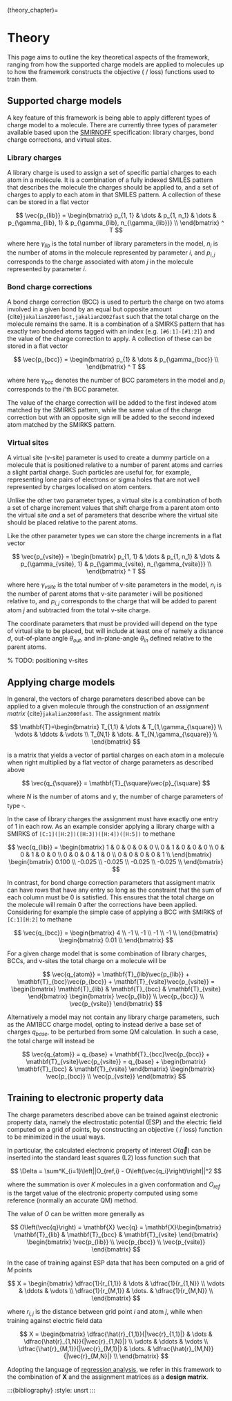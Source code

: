 (theory_chapter)=
# Theory

This page aims to outline the key theoretical aspects of the framework, ranging from how the supported charge models are
applied to molecules up to how the framework constructs the objective ( / loss) functions used to train them.

## Supported charge models

A key feature of this framework is being able to apply different types of charge model to a molecule. There are 
currently three types of parameter available based upon the [SMIRNOFF] specification: library charges, bond charge
corrections, and virtual sites.

### Library charges 

A library charge is used to assign a set of specific partial charges to each atom in a molecule. It is a combination of 
a fully indexed SMILES pattern that describes the molecule the charges should be applied to, and a set of charges to 
apply to each atom in that SMILES pattern. A collection of these can be stored in a flat vector 

$$ \vec{p_{lib}} = 
  \begin{bmatrix}
     p_{1, 1} & \dots & p_{1, n_1} & \dots & p_{\gamma_{lib}, 1} & p_{\gamma_{lib}, n_{\gamma_{lib}}} \\
  \end{bmatrix} ^ T
$$ 

where here $\gamma_{lib}$ is the total number of library parameters in the model, $n_i$ is the number of atoms in the 
molecule represented by parameter $i$, and $p_{i, j}$ corresponds to the charge associated with atom $j$ in the molecule 
represented by parameter $i$.

### Bond charge corrections

A bond charge correction (BCC) is used to perturb the charge on two atoms involved in a given bond by an equal but 
opposite amount {cite}`jakalian2000fast,jakalian2002fast` such that the total charge on the molecule remains the same. 
It is a combination of a SMIRKS pattern that has exactly two bonded atoms tagged with an index (e.g. `[#6:1]-[#1:2]`) 
and the value of the charge correction to apply. A collection of these can be stored in a flat vector

$$ \vec{p_{bcc}} = 
  \begin{bmatrix}
     p_{1} & \dots & p_{\gamma_{bcc}} \\
  \end{bmatrix} ^ T
$$

where here $\gamma_{bcc}$ denotes the number of BCC parameters in the model and $p_i$ corresponds to the $i$'th BCC 
parameter.

The value of the charge correction will be added to the first indexed atom matched by the SMIRKS pattern, while the 
same value of the charge correction but with an opposite sign will be added to the second indexed atom matched by the 
SMIRKS pattern.

### Virtual sites

A virtual site (v-site) parameter is used to create a dummy particle on a molecule that is positioned relative to a 
number of parent atoms and carries a slight partial charge. Such particles are useful for, for example, representing
lone pairs of electrons or sigma holes that are not well represented by charges localised on atom centers.

Unlike the other two parameter types, a virtual site is a combination of both a set of charge increment values that 
shift charge from a parent atom onto the virtual site *and* a set of parameters that describe where the virtual site 
should be placed relative to the parent atoms.

Like the other parameter types we can store the charge increments in a flat vector

$$ \vec{p_{vsite}} = 
  \begin{bmatrix}
     p_{1, 1} & \dots & p_{1, n_1} & \dots & p_{\gamma_{vsite}, 1} & p_{\gamma_{vsite}, n_{\gamma_{vsite}}} \\
  \end{bmatrix} ^ T
$$ 

where here $\gamma_{vsite}$ is the total number of v-site parameters in the model, $n_i$ is the number of parent atoms 
that v-site parameter $i$ will be positioned relative to, and $p_{i, j}$ corresponds to the charge that will be added 
to parent atom $j$ and subtracted from the total v-site charge.

The coordinate parameters that must be provided will depend on the type of virtual site to be placed, but will include 
at least one of namely a distance $d$, out-of-plane angle $\theta_{out}$, and in-plane-angle $\theta_{in}$ defined 
relative to the parent atoms.

% TODO: positioning v-sites

## Applying charge models

In general, the vectors of charge parameters described above can be applied to a given molecule through the construction
of an *assignment matrix* {cite}`jakalian2000fast`. The assignment matrix

$$
    \mathbf{T}=\begin{bmatrix}
      T_{1,1} & \dots  & T_{1,\gamma_{\square}} \\
      \vdots  & \ddots & \vdots  \\
      T_{N,1} & \dots. & T_{N,\gamma_{\square}} \\
    \end{bmatrix}
$$

is a matrix that yields a vector of partial charges on each atom in a molecule when right multiplied by a flat vector of 
charge parameters as described above

$$ \vec{q_{\square}} = \mathbf{T}_{\square}\vec{p}_{\square} $$

where $N$ is the number of atoms and $\gamma_{\square}$ the number of charge parameters of type $\square$. 

In the case of library charges the assignment must have exactly one entry of 1 in each row. As an example consider
applying a library charge with a SMIRKS of `[C:1]([H:2])([H:3])([H:4])([H:5])` to methane

$$ 
    \vec{q_{lib}} =  
    \begin{bmatrix}
      1 & 0 & 0 & 0 & 0 \\
      0 & 1 & 0 & 0 & 0 \\
      0 & 0 & 1 & 0 & 0 \\
      0 & 0 & 0 & 1 & 0 \\
      0 & 0 & 0 & 0 & 1 \\
    \end{bmatrix}
    \begin{bmatrix}
       0.100 \\
      -0.025 \\
      -0.025 \\
      -0.025 \\
      -0.025 \\
    \end{bmatrix}
$$

In contrast, for bond charge correction parameters that assigment matrix can have rows that have any entry so long as
the constraint that the sum of each column must be 0 is satisfied. This ensures that the total charge on the molecule 
will remain 0 after the corrections have been applied. Considering for example the simple case of applying a BCC with 
SMIRKS of `[C:1][H:2]` to methane

$$ 
    \vec{q_{bcc}} =  
    \begin{bmatrix}
      4 \\
     -1 \\
     -1 \\
     -1 \\
     -1 \\
    \end{bmatrix}
    \begin{bmatrix}
      0.01 \\
    \end{bmatrix}
$$

For a given charge model that is some combination of library charges, BCCs, and v-sites the total charge on a molecule
will be

$$ 
\vec{q_{atom}} = \mathbf{T}_{lib}\vec{p_{lib}} + \mathbf{T}_{bcc}\vec{p_{bcc}} + \mathbf{T}_{vsite}\vec{p_{vsite}}
               = \begin{bmatrix} \mathbf{T}_{lib} & \mathbf{T}_{bcc} & \mathbf{T}_{vsite} \end{bmatrix} \begin{bmatrix} \vec{p_{lib}} \\ \vec{p_{bcc}} \\ \vec{p_{vsite}} \end{bmatrix}
$$

Alternatively a model may not contain any library charge parameters, such as the AM1BCC charge model, opting to instead
derive a base set of charges $q_{base}$, to be perturbed from some QM calculation. In such a case, the total charge will
instead be

$$ 
\vec{q_{atom}} = q_{base} + \mathbf{T}_{bcc}\vec{p_{bcc}} + \mathbf{T}_{vsite}\vec{p_{vsite}}
               = q_{base} + \begin{bmatrix} \mathbf{T}_{bcc} & \mathbf{T}_{vsite} \end{bmatrix} \begin{bmatrix} \vec{p_{bcc}} \\ \vec{p_{vsite}} \end{bmatrix}
$$

## Training to electronic property data

The charge parameters described above can be trained against electronic property data, namely the electrostatic 
potential (ESP) and the electric field computed on a grid of points, by constructing an objective ( / loss) function
to be minimized in the usual ways.

In particular, the calculated electronic property of interest $O\left(\vec{q}\right)$ can be inserted into the standard
least squares (L2) loss function such that 

$$
    \Delta = \sum^K_{i=1}\left||O_{ref,i} - O\left(\vec{q_i}\right)\right||^2
$$

where the summation is over $K$ molecules in a given conformation and $O_{ref}$ is the target value of the electronic 
property computed using some reference (normally an accurate QM) method.

The value of $O$ can be written more generally as

$$
    O\left(\vec{q}\right) = \mathbf{X} \vec{q} = \mathbf{X}\begin{bmatrix} \mathbf{T}_{lib} & \mathbf{T}_{bcc} & \mathbf{T}_{vsite} \end{bmatrix} \begin{bmatrix} \vec{p_{lib}} \\ \vec{p_{bcc}} \\ \vec{p_{vsite}} \end{bmatrix}
$$

In the case of training against ESP data that has been computed on a grid of $M$ points

$$
    X = \begin{bmatrix}
    \dfrac{1}{r_{1,1}} & \dots  & \dfrac{1}{r_{1,N}} \\
    \vdots             & \ddots & \vdots             \\
    \dfrac{1}{r_{M,1}} & \dots. & \dfrac{1}{r_{M,N}} \\
\end{bmatrix}
$$

where $r_{i,j}$ is the distance between grid point $i$ and atom $j$, while when training against electric field data

$$
    X = \begin{bmatrix}
    \dfrac{\hat{r}_{1,1}}{|\vec{r}_{1,1}|} & \dots  & \dfrac{\hat{r}_{1,N}}{|\vec{r}_{1,N}|} \\
    \vdots                                 & \ddots & \vdots                                  \\
    \dfrac{\hat{r}_{M,1}}{|\vec{r}_{M,1}|} & \dots. & \dfrac{\hat{r}_{M,N}}{|\vec{r}_{M,N}|} \\
\end{bmatrix}
$$

Adopting the language of [regression analysis], we refer in this framework to the combination of $\mathbf{X}$ and the 
assignment matrices as a **design matrix**.

:::{bibliography}
:style: unsrt
:::

[SMIRNOFF]: https://openforcefield.github.io/standards/standards/smirnoff/
[regression analysis]: https://en.wikipedia.org/wiki/Design_matrix